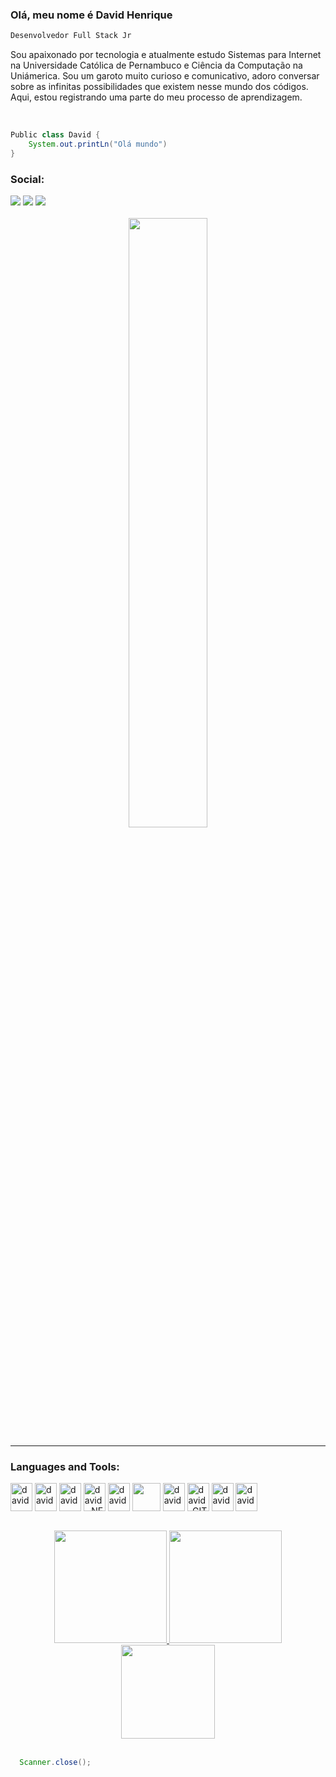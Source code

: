 ### Olá, meu nome é David Henrique

```css
Desenvolvedor Full Stack Jr
```

<p>Sou apaixonado por tecnologia e atualmente estudo Sistemas para Internet na Universidade Católica de Pernambuco e Ciência da Computação na Uniámerica. Sou um garoto muito curioso e comunicativo, adoro conversar sobre as infinitas possibilidades que existem nesse mundo dos códigos. Aqui, estou registrando uma parte do meu processo de aprendizagem. </p><br/>

```java
Public class David {
    System.out.printLn("Olá mundo")
}
```
<h3 align="left">Social:</h3>
  <div>
  <a href="https://www.instagram.com/david.hlima_/" target="_blank"><img src="https://img.shields.io/badge/-Instagram-%23E4405F?style=for-the-badge&logo=instagram&logoColor=white" target="_blank"></a>
  <a href = "mailto:dh210506@gmail.com"><img src="https://img.shields.io/badge/-Gmail-%23333?style=for-the-badge&logo=gmail&logoColor=white" target="_blank"></a>
  <a href="https://www.linkedin.com/in/david-henrique-893b6724b/" target="_blank"><img src="https://img.shields.io/badge/-LinkedIn-%230077B5?style=for-the-badge&logo=linkedin&logoColor=white" target="_blank"></a> 
 </div>
</div>
<br>
 <div align="center"> 
  <img src="https://gifs.eco.br/wp-content/uploads/2022/06/gifs-lofi-em-loop-1.gif" width="50%">
  </div>
<hr>
  <p></p>
<h3 align="left">Languages and Tools:</h3>
  <div>
  <img align="center" alt="david-JAVA" height="45" width="35" src="https://cdn.jsdelivr.net/gh/devicons/devicon/icons/java/java-original.svg" />
  <img align="center" alt="david-CSHAPR" height="45" width="35" src="https://cdn.jsdelivr.net/gh/devicons/devicon/icons/csharp/csharp-original.svg" />
  <img align="center" alt="david-SPRINGBOOT" height="45" width="35" src="https://cdn.jsdelivr.net/gh/devicons/devicon/icons/spring/spring-original.svg" /> 
  <img align="center" alt="david-.NET" height="45" width="35" src="https://cdn.jsdelivr.net/gh/devicons/devicon/icons/dot-net/dot-net-original.svg" />
  <img align="center" alt="david-TYPESCRIPT" height="45" width="35"  src="https://cdn.jsdelivr.net/gh/devicons/devicon/icons/typescript/typescript-original.svg" />
  <img align="center" aly="david-React" height="45 width="35  src="https://cdn.jsdelivr.net/gh/devicons/devicon/icons/react/react-original.svg" /> 
  <img align="center" alt="david-PYTHON" height="45" width="35" src="https://cdn.jsdelivr.net/gh/devicons/devicon/icons/python/python-original.svg" /> 
  <img align="center" alt="david-GIT" height="45" width="35" src="https://cdn.jsdelivr.net/gh/devicons/devicon/icons/git/git-original.svg" />
  <img align="center" alt="david-NODEJS" height="45" width="35" src="https://cdn.jsdelivr.net/gh/devicons/devicon/icons/nodejs/nodejs-original.svg" />
  <img align="center" alt="david-MYSQL" height="45" width="35" src="https://cdn.jsdelivr.net/gh/devicons/devicon/icons/mysql/mysql-original.svg" />       
   </div>
  <p></p>
<div> 
<br>
<div align="center">
  <a href="https://github.com/DavidHenrique2106">
  <img height="180em" src="https://github-readme-stats.vercel.app/api?username=davidhenrique2106&show_icons=true&theme=dark&include_all_commits=true&count_private=true"/>
  <img height="180em" src="https://github-readme-stats.vercel.app/api/top-langs/?username=davidhenrique2106&layout=compact&langs_count=7&theme=dark"/>
</div>

 <div align="center"><img height="150em" src="https://github-readme-streak-stats.herokuapp.com?user=DavidHenrique2106&theme=radical&border_radius=5"/></div>


<br>

<p></p>
   
```java
  Scanner.close();
```
